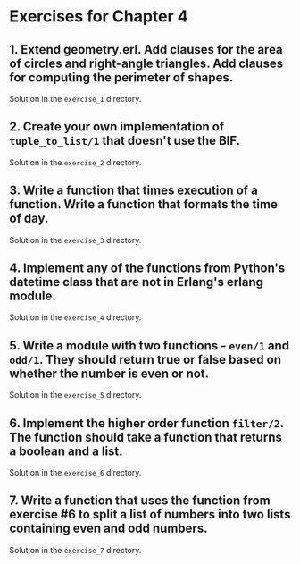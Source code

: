 # Exercises for Chapter 4

## 1. Extend geometry.erl. Add clauses for the area of circles and right-angle triangles. Add clauses for computing the perimeter of shapes.

Solution in the `exercise_1` directory.

## 2. Create your own implementation of `tuple_to_list/1` that doesn't use the BIF.

Solution in the `exercise_2` directory.

## 3. Write a function that times execution of a function. Write a function that formats the time of day.

Solution in the `exercise_3` directory.

## 4. Implement any of the functions from Python's datetime class that are not in Erlang's erlang module.

Solution in the `exercise_4` directory.

## 5. Write a module with two functions - `even/1` and `odd/1`. They should return true or false based on whether the number is even or not.

Solution in the `exercise_5` directory.

## 6. Implement the higher order function `filter/2`. The function should take a function that returns a boolean and a list.

Solution in the `exercise_6` directory.

## 7. Write a function that uses the function from exercise #6 to split a list of numbers into two lists containing even and odd numbers.

Solution in the `exercise_7` directory.
